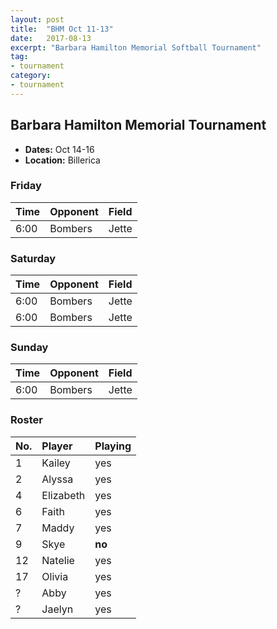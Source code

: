 ```yaml
---
layout: post
title:  "BHM Oct 11-13"
date:   2017-08-13
excerpt: "Barbara Hamilton Memorial Softball Tournament"
tag:
- tournament
category:
- tournament
---
```


## Barbara Hamilton Memorial Tournament
* **Dates:** Oct 14-16
* **Location:** Billerica

### Friday

| Time | Opponent | Field |
|:---|:---|:---|
| 6:00 | Bombers | Jette |

### Saturday

| Time | Opponent | Field |
|:---|:---|:---|
| 6:00 | Bombers | Jette |
| 6:00 | Bombers | Jette |

### Sunday

| Time | Opponent | Field |
|:---|:---|:---|
| 6:00 | Bombers | Jette |

### Roster

|No.|Player|Playing|
|:---|:---|:---|
|1|Kailey|yes|
|2|Alyssa|yes|
|4|Elizabeth|yes|
|6|Faith|yes|
|7|Maddy|yes|
|9|Skye|**no**|
|12|Natelie|yes|
|17|Olivia|yes|
|?|Abby|yes|
|?|Jaelyn|yes|
